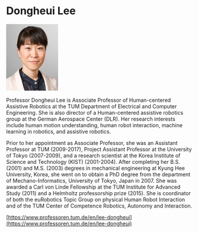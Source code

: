 # Dongheui Lee

![Photo](img/ldongheui.jpg)

Professor Dongheui Lee is Associate Professor of Human-centered Assistive Robotics at the TUM Department of Electrical and Computer Engineering. She is also director of a Human-centered assistive robotics group at the German Aerospace Center (DLR). Her research interests include human motion understanding, human robot interaction, machine learning in robotics, and assistive robotics.

Prior to her appointment as Associate Professor, she was an Assistant Professor at TUM (2009-2017), Project Assistant Professor at the University of Tokyo (2007-2009), and a research scientist at the Korea Institute of Science and Technology (KIST) (2001-2004). After completing her B.S. (2001) and M.S. (2003) degrees in mechanical engineering at Kyung Hee University, Korea, she went on to obtain a PhD degree from the department of Mechano-Informatics, University of Tokyo, Japan in 2007. She was awarded a Carl von Linde Fellowship at the TUM Institute for Advanced Study (2011) and a Helmholtz professorship prize (2015). She is coordinator of both the euRobotics Topic Group on physical Human Robot Interaction and of the TUM Center of Competence Robotics, Autonomy and Interaction.


[https://www.professoren.tum.de/en/lee-dongheui](https://www.professoren.tum.de/en/lee-dongheui)

